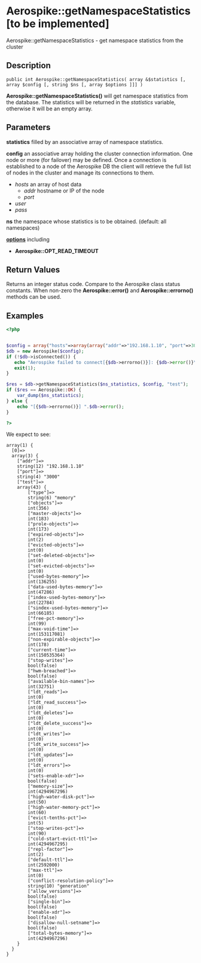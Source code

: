 
# Aerospike::getNamespaceStatistics \[to be implemented\]

Aerospike::getNamespaceStatistics - get namespace statistics from the cluster

## Description

```
public int Aerospike::getNamespaceStatistics( array &$statistics [, array $config [, string $ns [, array $options ]]] )
```

**Aerospike::getNamespaceStatistics()** will get namespace statistics from the database.
The statistics will be returned in the *statistics* variable, otherwise it will be an empty array.

## Parameters

**statistics** filled by an associative array of namespace statistics.

**config** an associative array holding the cluster connection information. One
node or more (for failover) may be defined. Once a connection is established to
a node of the Aerospike DB the client will retrieve the full list of nodes in the
cluster and manage its connections to them.

- *hosts* an array of host data
  - *addr* hostname or IP of the node
  - *port*
- *user*
- *pass*

**ns** the namespace whose statistics is to be obtained. (default: all namespaces)

**[options](aerospike.md)** including
- **Aerospike::OPT_READ_TIMEOUT**

## Return Values

Returns an integer status code.  Compare to the Aerospike class status
constants.  When non-zero the **Aerospike::error()** and
**Aerospike::errorno()** methods can be used.

## Examples

```php
<?php


$config = array("hosts"=>array(array("addr"=>"192.168.1.10", "port"=>3000)));
$db = new Aerospike($config);
if (!$db->isConnected()) {
   echo "Aerospike failed to connect[{$db->errorno()}]: {$db->error()}\n";
   exit(1);
}

$res = $db->getNamespaceStatistics($ns_statistics, $config, "test");
if ($res == Aerospike::OK) {
    var_dump($ns_statistics);
} else {
    echo "[{$db->errorno()}] ".$db->error();
}

?>
```

We expect to see:

```
array(1) {
  [0]=>
  array(3) {
    ["addr"]=>
    string(12) "192.168.1.10"
    ["port"]=>
    string(4) "3000"
    ["test"]=>
    array(43) {
        ["type"]=>
        string(6) "memory"
        ["objects"]=>
        int(356)
        ["master-objects"]=>
        int(183)
        ["prole-objects"]=>
        int(173)
        ["expired-objects"]=>
        int(2)
        ["evicted-objects"]=>
        int(0)
        ["set-deleted-objects"]=>
        int(0)
        ["set-evicted-objects"]=>
        int(0)
        ["used-bytes-memory"]=>
        int(136255)
        ["data-used-bytes-memory"]=>
        int(47286)
        ["index-used-bytes-memory"]=>
        int(22784)
        ["sindex-used-bytes-memory"]=>
        int(66185)
        ["free-pct-memory"]=>
        int(99)
        ["max-void-time"]=>
        int(153117081)
        ["non-expirable-objects"]=>
        int(178)
        ["current-time"]=>
        int(150535364)
        ["stop-writes"]=>
        bool(false)
        ["hwm-breached"]=>
        bool(false)
        ["available-bin-names"]=>
        int(32751)
        ["ldt_reads"]=>
        int(0)
        ["ldt_read_success"]=>
        int(0)
        ["ldt_deletes"]=>
        int(0)
        ["ldt_delete_success"]=>
        int(0)
        ["ldt_writes"]=>
        int(0)
        ["ldt_write_success"]=>
        int(0)
        ["ldt_updates"]=>
        int(0)
        ["ldt_errors"]=>
        int(0)
        ["sets-enable-xdr"]=>
        bool(false)
        ["memory-size"]=>
        int(4294967296)
        ["high-water-disk-pct"]=>
        int(50)
        ["high-water-memory-pct"]=>
        int(60)
        ["evict-tenths-pct"]=>
        int(5)
        ["stop-writes-pct"]=>
        int(90)
        ["cold-start-evict-ttl"]=>
        int(4294967295)
        ["repl-factor"]=>
        int(2)
        ["default-ttl"]=>
        int(2592000)
        ["max-ttl"]=>
        int(0)
        ["conflict-resolution-policy"]=>
        string(10) "generation"
        ["allow_versions"]=>
        bool(false)
        ["single-bin"]=>
        bool(false)
        ["enable-xdr"]=>
        bool(false)
        ["disallow-null-setname"]=>
        bool(false)
        ["total-bytes-memory"]=>
        int(4294967296)
    }
  }
}
```


